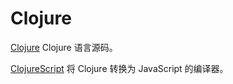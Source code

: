 Clojure
=======

[Clojure](https://github.com/clojure/clojure)
Clojure 语言源码。

[ClojureScript](https://github.com/clojure/clojurescript)
将 Clojure 转换为 JavaScript 的编译器。

